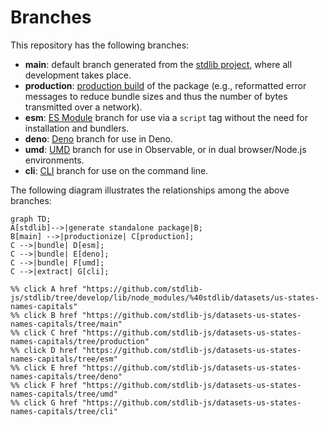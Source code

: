 <!--

@license Apache-2.0

Copyright (c) 2023 The Stdlib Authors.

Licensed under the Apache License, Version 2.0 (the "License");
you may not use this file except in compliance with the License.
You may obtain a copy of the License at

    http://www.apache.org/licenses/LICENSE-2.0

Unless required by applicable law or agreed to in writing, software
distributed under the License is distributed on an "AS IS" BASIS,
WITHOUT WARRANTIES OR CONDITIONS OF ANY KIND, either express or implied.
See the License for the specific language governing permissions and
limitations under the License.

-->

# Branches

This repository has the following branches:

-   **main**: default branch generated from the [stdlib project][stdlib-url], where all development takes place.
-   **production**: [production build][production-url] of the package (e.g., reformatted error messages to reduce bundle sizes and thus the number of bytes transmitted over a network).
-   **esm**: [ES Module][esm-url] branch for use via a `script` tag without the need for installation and bundlers.
-   **deno**: [Deno][deno-url] branch for use in Deno.
-   **umd**: [UMD][umd-url] branch for use in Observable, or in dual browser/Node.js environments.
-   **cli**: [CLI][cli-url] branch for use on the command line.

The following diagram illustrates the relationships among the above branches:

```mermaid
graph TD;
A[stdlib]-->|generate standalone package|B;
B[main] -->|productionize| C[production];
C -->|bundle| D[esm];
C -->|bundle| E[deno];
C -->|bundle| F[umd];
C -->|extract| G[cli];

%% click A href "https://github.com/stdlib-js/stdlib/tree/develop/lib/node_modules/%40stdlib/datasets/us-states-names-capitals"
%% click B href "https://github.com/stdlib-js/datasets-us-states-names-capitals/tree/main"
%% click C href "https://github.com/stdlib-js/datasets-us-states-names-capitals/tree/production"
%% click D href "https://github.com/stdlib-js/datasets-us-states-names-capitals/tree/esm"
%% click E href "https://github.com/stdlib-js/datasets-us-states-names-capitals/tree/deno"
%% click F href "https://github.com/stdlib-js/datasets-us-states-names-capitals/tree/umd"
%% click G href "https://github.com/stdlib-js/datasets-us-states-names-capitals/tree/cli"
```

[stdlib-url]: https://github.com/stdlib-js/stdlib/tree/develop/lib/node_modules/%40stdlib/datasets/us-states-names-capitals
[production-url]: https://github.com/stdlib-js/datasets-us-states-names-capitals/tree/production
[deno-url]: https://github.com/stdlib-js/datasets-us-states-names-capitals/tree/deno
[umd-url]: https://github.com/stdlib-js/datasets-us-states-names-capitals/tree/umd
[esm-url]: https://github.com/stdlib-js/datasets-us-states-names-capitals/tree/esm
[cli-url]: https://github.com/stdlib-js/datasets-us-states-names-capitals/tree/cli